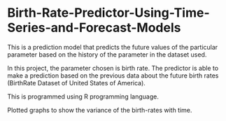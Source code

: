 # Birth-Rate-Predictor-Using-Time-Series-and-Forecast-Models
This is a prediction model that predicts the future values of the particular parameter based on the history of the parameter in the dataset used.

In this project, the parameter chosen is birth rate. The predictor is able to make a prediction based on the previous data about the future birth rates (BirthRate Dataset of United States of America). 

This is programmed using R programming language. 

Plotted graphs to show the variance of the birth-rates with time.
